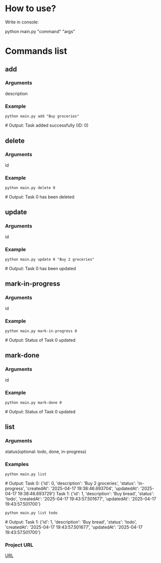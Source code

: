 <h1>How to use?</h1>
<p>Write in console:</p>
<p>python main.py "command" "args"</p>

<h1>Commands list</h1>
<h2>add</h2>
<h3>Arguments</h3>
<p>description</p>
<h3>Example</h3>
<code>python main.py add "Buy groceries"</code>
<p># Output: Task added successfully (ID: 0)</p>
<h2>delete</h2>
<h3>Arguments</h3>
<p>id</p>
<h3>Example</h3>
<code>python main.py delete 0</code>
<p># Output: Task 0 has been deleted</p>
<h2>update</h2>
<h3>Arguments</h3>
<p>id</p>
<h3>Example</h3>
<code>python main.py update 0 "Buy 2 groceries"</code>
<p># Output: Task 0 has been updated</p>
<h2>mark-in-progress</h2>
<h3>Arguments</h3>
<p>id</p>
<h3>Example</h3>
<code>python main.py mark-in-progress 0</code>
<p># Output: Status of Task 0 updated</p>
<h2>mark-done</h2>
<h3>Arguments</h3>
<p>id</p>
<h3>Example</h3>
<code>python main.py mark-done 0</code>
<p># Output: Status of Task 0 updated</p>
<h2>list</h2>
<h3>Arguments</h3>
<p>status(optional: todo, done, in-progress)</p>
<h3>Examples</h3>
<code>python main.py list</code>
<p># Output: Task 0: {'id': 0, 'description': 'Buy 2 groceries', 'status': 'in-progress', 'createdAt': '2025-04-17 19:38:46.693704', 'updatedAt': '2025-04-17 19:38:46.693729'}
Task 1: {'id': 1, 'description': 'Buy bread', 'status': 'todo', 'createdAt': '2025-04-17 19:43:57.501677', 'updatedAt': '2025-04-17 19:43:57.501700'}</p>
<code>python main.py list todo</code>
<p># Output: Task 1: {'id': 1, 'description': 'Buy bread', 'status': 'todo', 'createdAt': '2025-04-17 19:43:57.501677', 'updatedAt': '2025-04-17 19:43:57.501700'}</p>


<h3>Project URL</h3>
<a href=https://roadmap.sh/projects/task-tracker>URL</a>
